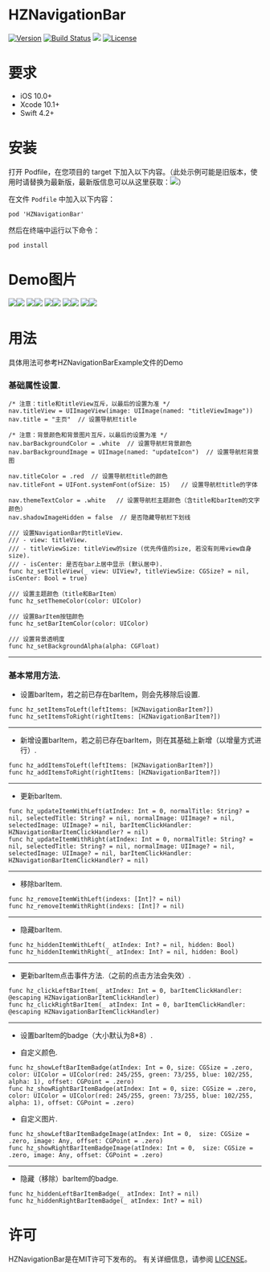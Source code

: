 HZNavigationBar
=============
[![Version](https://img.shields.io/badge/pod-v1.1.7-blue.svg)](https://github.com/CoderZZHe/HZNavigationBar) [![Build Status](https://img.shields.io/badge/build-passing-green.svg)]() ![](https://img.shields.io/badge/platform-iOS%2010.0%2B-yellowgreen.svg) [![License](https://img.shields.io/badge/license-MIT-brightgreen.svg)](https://github.com/CoderZZHe/HZNavigationBar/blob/master/LICENSE)



# 要求
- iOS 10.0+
- Xcode 10.1+
- Swift 4.2+


# 安装
打开 Podfile，在您项目的 target 下加入以下内容。（此处示例可能是旧版本，使用时请替换为最新版，最新版信息可以从这里获取：<a href="https://github.com/CoderZZHe/HZNavigationBar/blob/master/HZNavigationBar.podspec"><img src="https://img.shields.io/badge/pod-GetLatestVersion-blue.svg?style=flat"></a>）

在文件 `Podfile` 中加入以下内容：

```
pod 'HZNavigationBar'
```

然后在终端中运行以下命令：

```
pod install
```


# Demo图片

![](https://upload-images.jianshu.io/upload_images/1115226-e80ceb303c6356eb.png?imageMogr2/auto-orient/strip%7CimageView2/2/w/1240)![](https://upload-images.jianshu.io/upload_images/1115226-da72d3ed1d2f0ebe.png?imageMogr2/auto-orient/strip%7CimageView2/2/w/1240)
![](https://upload-images.jianshu.io/upload_images/1115226-a50d020d79b35d4b.png?imageMogr2/auto-orient/strip%7CimageView2/2/w/1240)![](https://upload-images.jianshu.io/upload_images/1115226-37b2196f64512ab8.png?imageMogr2/auto-orient/strip%7CimageView2/2/w/1240)
![](https://upload-images.jianshu.io/upload_images/1115226-7aa11625b21fff6c.png?imageMogr2/auto-orient/strip%7CimageView2/2/w/1240)![](https://upload-images.jianshu.io/upload_images/1115226-5f42424a50151710.png?imageMogr2/auto-orient/strip%7CimageView2/2/w/1240)
![](https://upload-images.jianshu.io/upload_images/1115226-a5e34a9827dee22f.png?imageMogr2/auto-orient/strip%7CimageView2/2/w/1240)![](https://upload-images.jianshu.io/upload_images/1115226-39490f3cbe0a3f3c.png?imageMogr2/auto-orient/strip%7CimageView2/2/w/1240)
![](https://upload-images.jianshu.io/upload_images/1115226-3cb510e17181ff5c.png?imageMogr2/auto-orient/strip%7CimageView2/2/w/1240)![](https://upload-images.jianshu.io/upload_images/1115226-c4076c75dfa0ffb3.jpeg?imageMogr2/auto-orient/strip%7CimageView2/2/w/1240)


# 用法
具体用法可参考HZNavigationBarExample文件的Demo


### 基础属性设置.
```
/* 注意：title和titleView互斥，以最后的设置为准 */
nav.titleView = UIImageView(image: UIImage(named: "titleViewImage"))
nav.title = "主页"  // 设置导航栏title

/* 注意：背景颜色和背景图片互斥，以最后的设置为准 */
nav.barBackgroundColor = .white  // 设置导航栏背景颜色
nav.barBackgroundImage = UIImage(named: "updateIcon")  // 设置导航栏背景图

nav.titleColor = .red  // 设置导航栏title的颜色
nav.titleFont = UIFont.systemFont(ofSize: 15)   // 设置导航栏title的字体

nav.themeTextColor = .white   // 设置导航栏主题颜色（含title和barItem的文字颜色）
nav.shadowImageHidden = false  // 是否隐藏导航栏下划线

/// 设置NavigationBar的titleView.
/// - view: titleView.
/// - titleViewSize: titleView的size (优先传值的size, 若没有则用view自身size).
/// - isCenter: 是否在bar上居中显示 (默认居中).
func hz_setTitleView(_ view: UIView?, titleViewSize: CGSize? = nil, isCenter: Bool = true)

/// 设置主题颜色（title和BarItem）
func hz_setThemeColor(color: UIColor)

/// 设置BarItem按钮颜色
func hz_setBarItemColor(color: UIColor)

/// 设置背景透明度
func hz_setBackgroundAlpha(alpha: CGFloat)
```
------------------------------------------------------------

### 基本常用方法.

- 设置barItem，若之前已存在barItem，则会先移除后设置.
```
func hz_setItemsToLeft(leftItems: [HZNavigationBarItem?]) 
func hz_setItemsToRight(rightItems: [HZNavigationBarItem?])
```
------------------------------------------------------------
- 新增设置barItem，若之前已存在barItem，则在其基础上新增（以增量方式进行）.
```
func hz_addItemsToLeft(leftItems: [HZNavigationBarItem?])
func hz_addItemsToRight(rightItems: [HZNavigationBarItem?])
```
------------------------------------------------------------
- 更新barItem.
```
func hz_updateItemWithLeft(atIndex: Int = 0, normalTitle: String? = nil, selectedTitle: String? = nil, normalImage: UIImage? = nil, selectedImage: UIImage? = nil, barItemClickHandler: HZNavigationBarItemClickHandler? = nil)
func hz_updateItemWithRight(atIndex: Int = 0, normalTitle: String? = nil, selectedTitle: String? = nil, normalImage: UIImage? = nil, selectedImage: UIImage? = nil, barItemClickHandler: HZNavigationBarItemClickHandler? = nil)
```
------------------------------------------------------------
- 移除barItem.
```
func hz_removeItemWithLeft(indexs: [Int]? = nil)
func hz_removeItemWithRight(indexs: [Int]? = nil)
```
------------------------------------------------------------
- 隐藏barItem.
```
func hz_hiddenItemWithLeft(_ atIndex: Int? = nil, hidden: Bool)
func hz_hiddenItemWithRight(_ atIndex: Int? = nil, hidden: Bool)
```
------------------------------------------------------------
- 更新barItem点击事件方法.（之前的点击方法会失效）.
```
func hz_clickLeftBarItem(_ atIndex: Int = 0, barItemClickHandler: @escaping HZNavigationBarItemClickHandler)
func hz_clickRightBarItem(_ atIndex: Int = 0, barItemClickHandler: @escaping HZNavigationBarItemClickHandler)
```
------------------------------------------------------------
- 设置barItem的badge（大小默认为8*8）.

 - 自定义颜色.
```
func hz_showLeftBarItemBadge(atIndex: Int = 0, size: CGSize = .zero, color: UIColor = UIColor(red: 245/255, green: 73/255, blue: 102/255, alpha: 1), offset: CGPoint = .zero)
func hz_showRightBarItemBadge(atIndex: Int = 0, size: CGSize = .zero, color: UIColor = UIColor(red: 245/255, green: 73/255, blue: 102/255, alpha: 1), offset: CGPoint = .zero)
```
     
 - 自定义图片.
```
func hz_showLeftBarItemBadgeImage(atIndex: Int = 0,  size: CGSize = .zero, image: Any, offset: CGPoint = .zero)
func hz_showRightBarItemBadgeImage(atIndex: Int = 0,  size: CGSize = .zero, image: Any, offset: CGPoint = .zero)
```
------------------------------------------------------------
- 隐藏（移除）barItem的badge.
```
func hz_hiddenLeftBarItemBadge(_ atIndex: Int? = nil)
func hz_hiddenRightBarItemBadge(_ atIndex: Int? = nil)
```

# 许可
HZNavigationBar是在MIT许可下发布的。 有关详细信息，请参阅 [LICENSE](https://opensource.org/licenses/mit-license.php)。
